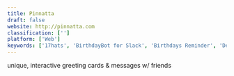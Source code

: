 ```yaml
---
title: Pinnatta
draft: false 
website: http://pinnatta.com
classification: ['']
platform: ['Web']
keywords: ['17hats', 'BirthdayBot for Slack', 'Birthdays Reminder', 'DemandTools', 'Doppels', 'Facebook Memories', 'Grove', 'PackBurro', 'Post Affiliate Pro', 'Slack Birthday Bot', 'Twist']
---
```

unique, interactive greeting cards & messages w/ friends